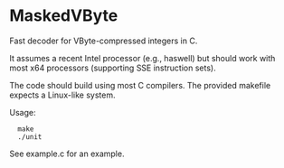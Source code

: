 MaskedVByte
===========

Fast decoder for VByte-compressed integers in C.

It assumes a recent Intel processor (e.g., haswell) but should work
with most x64 processors (supporting SSE instruction sets).

The code should build using most C compilers. The provided makefile
expects a Linux-like system.

Usage:

      make
      ./unit 

See example.c for an example.


